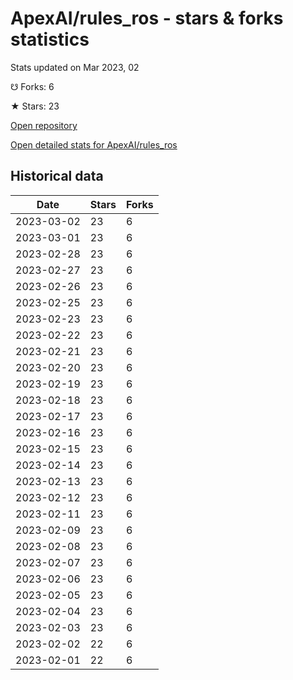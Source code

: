 # ApexAI/rules_ros - stars & forks statistics

Stats updated on Mar 2023, 02

☋ Forks: 6

★ Stars: 23

[Open repository](https://github.com/ApexAI/rules_ros)

[Open detailed stats for ApexAI/rules_ros](https://reviewgithub.com/rep/ApexAI/rules_ros)

## Historical data
| Date | Stars | Forks |
|------|-------|-------|
| 2023-03-02 | 23 | 6 | 
| 2023-03-01 | 23 | 6 | 
| 2023-02-28 | 23 | 6 | 
| 2023-02-27 | 23 | 6 | 
| 2023-02-26 | 23 | 6 | 
| 2023-02-25 | 23 | 6 | 
| 2023-02-23 | 23 | 6 | 
| 2023-02-22 | 23 | 6 | 
| 2023-02-21 | 23 | 6 | 
| 2023-02-20 | 23 | 6 | 
| 2023-02-19 | 23 | 6 | 
| 2023-02-18 | 23 | 6 | 
| 2023-02-17 | 23 | 6 | 
| 2023-02-16 | 23 | 6 | 
| 2023-02-15 | 23 | 6 | 
| 2023-02-14 | 23 | 6 | 
| 2023-02-13 | 23 | 6 | 
| 2023-02-12 | 23 | 6 | 
| 2023-02-11 | 23 | 6 | 
| 2023-02-09 | 23 | 6 | 
| 2023-02-08 | 23 | 6 | 
| 2023-02-07 | 23 | 6 | 
| 2023-02-06 | 23 | 6 | 
| 2023-02-05 | 23 | 6 | 
| 2023-02-04 | 23 | 6 | 
| 2023-02-03 | 23 | 6 | 
| 2023-02-02 | 22 | 6 | 
| 2023-02-01 | 22 | 6 | 

